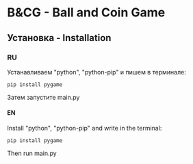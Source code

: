 # B&CG - Ball and Coin Game
## Установка - Installation
### RU
Устанавливаем "python", "python-pip" и пишем в терминале:
```
pip install pygame
```
Затем запустите main.py

#### EN
Install "python", "python-pip" and write in the terminal:
```
pip install pygame
```
Then run main.py
